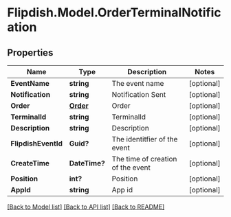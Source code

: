 # Flipdish.Model.OrderTerminalNotification
## Properties

Name | Type | Description | Notes
------------ | ------------- | ------------- | -------------
**EventName** | **string** | The event name | [optional] 
**Notification** | **string** | Notification Sent | [optional] 
**Order** | [**Order**](Order.md) | Order | [optional] 
**TerminalId** | **string** | TerminalId | [optional] 
**Description** | **string** | Description | [optional] 
**FlipdishEventId** | **Guid?** | The identitfier of the event | [optional] 
**CreateTime** | **DateTime?** | The time of creation of the event | [optional] 
**Position** | **int?** | Position | [optional] 
**AppId** | **string** | App id | [optional] 

[[Back to Model list]](../README.md#documentation-for-models) [[Back to API list]](../README.md#documentation-for-api-endpoints) [[Back to README]](../README.md)

